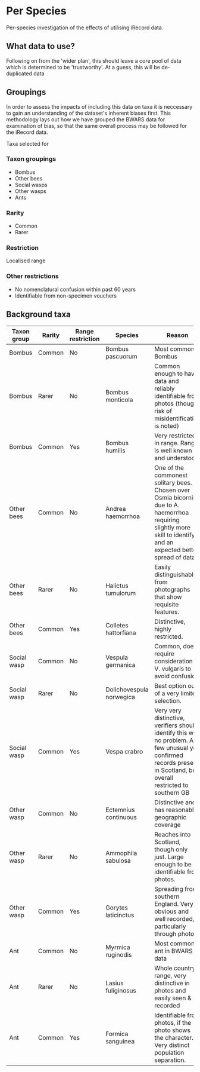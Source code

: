 # Per Species
Per-species investigation of the effects of utilising iRecord data.

## What data to use?
Following on from the 'wider plan', this should leave a core pool of data which is determined to be 'trustworthy'. At a guess, this will be de-duplicated data 

## Groupings
In order to assess the impacts of including this data on taxa it is neccessary to gain an understanding of the dataset's inherent biases first. This methodology lays out how we have grouped the BWARS data for examination of bias, so that the same overall process may be followed for the iRecord data.

Taxa selected for 

### Taxon groupings
- Bombus
- Other bees
- Social wasps
- Other wasps
- Ants

### Rarity
- Common
- Rarer

### Restriction
Localised range 

### Other restrictions
- No nomenclatural confusion within past 60 years
- Identifiable from non-specimen vouchers

## Background taxa

|Taxon group|Rarity|Range restriction|Species|Reason|
|---|---|---|---|---|
|Bombus|Common|No|Bombus pascuorum|Most common Bombus|
|Bombus|Rarer|No|Bombus monticola|Common enough to have data and reliably identifiable from photos (though risk of misidentification is noted)|
|Bombus|Common|Yes|Bombus humilis|Very restricted in range. Range is well known and understood|
|Other bees|Common|No|Andrea haemorrhoa|One of the commonest solitary bees. Chosen over Osmia bicornis due to A. haemorrhoa requiring slightly more skill to identify and an expected better spread of data.|
|Other bees|Rarer|No|Halictus tumulorum|Easily distinguishable from photographs that show requisite features.|
|Other bees|Common|Yes|Colletes hattorfiana|Distinctive, highly restricted.|
|Social wasp|Common|No|Vespula germanica|Common, does require consideration of V. vulgaris to avoid confusion|
|Social wasp|Rarer|No|Dolichovespula norwegica|Best option out of a very limited selection.|
|Social wasp|Common|Yes|Vespa crabro|Very very distinctive, verifiers should identify this with no problem. A few unusual yet confirmed records present in Scotland, but overall  restricted to southern GB|
|Other wasp|Common|No|Ectemnius continuous| Distinctive and has reasonable geographic coverage|
|Other wasp|Rarer|No|Ammophila sabulosa|Reaches into Scotland, though only just. Large enough to be identifiable from photos.|
|Other wasp|Common|Yes|Gorytes laticinctus|Spreading from southern England. Very obvious and well recorded, particularly through photos|
|Ant|Common|No|Myrmica ruginodis|Most common ant in BWARS data|
|Ant|Rarer|No|Lasius fuliginosus|Whole country range, very distinctive in photos and easily seen & recorded|
|Ant|Common|Yes|Formica sanguinea| Identifiable from photos, if the photo shows the character. Very distinct population separation.|